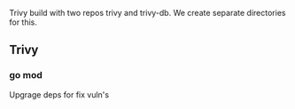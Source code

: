 Trivy build with two repos trivy and trivy-db.
We create separate directories for this.

## Trivy

### go mod

Upgrage deps for fix vuln's
